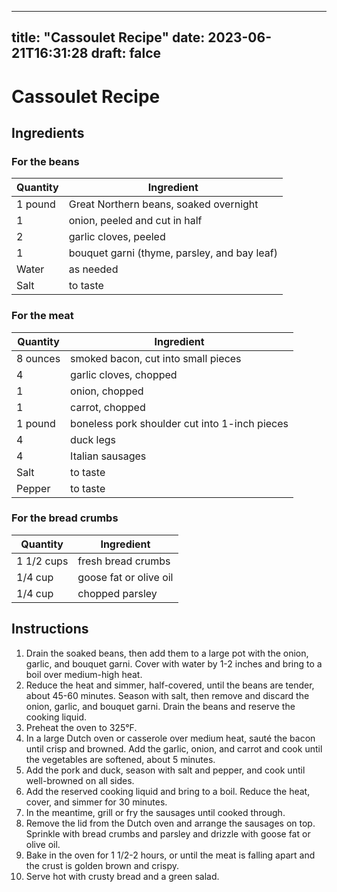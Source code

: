 
---
title: "Cassoulet Recipe"
date: 2023-06-21T16:31:28
draft: falce
---

# Cassoulet Recipe

## Ingredients

### For the beans

| Quantity | Ingredient |
| -------- | ---------- |
| 1 pound   | Great Northern beans, soaked overnight |
| 1    | onion, peeled and cut in half |
| 2 | garlic cloves, peeled |
| 1 | bouquet garni (thyme, parsley, and bay leaf) |
| Water | as needed |
| Salt | to taste |

### For the meat

| Quantity | Ingredient |
| -------- | ---------- |
| 8 ounces | smoked bacon, cut into small pieces |
| 4 | garlic cloves, chopped |
| 1 | onion, chopped |
| 1 | carrot, chopped |
| 1 pound | boneless pork shoulder cut into 1-inch pieces |
| 4 | duck legs |
| 4 | Italian sausages |
| Salt | to taste |
| Pepper | to taste |

### For the bread crumbs

| Quantity | Ingredient |
| -------- | ---------- |
| 1 1/2 cups | fresh bread crumbs |
| 1/4 cup | goose fat or olive oil |
| 1/4 cup | chopped parsley |

## Instructions

1. Drain the soaked beans, then add them to a large pot with the onion, garlic, and bouquet garni. Cover with water by 1-2 inches and bring to a boil over medium-high heat.
2. Reduce the heat and simmer, half-covered, until the beans are tender, about 45-60 minutes. Season with salt, then remove and discard the onion, garlic, and bouquet garni. Drain the beans and reserve the cooking liquid.
3. Preheat the oven to 325°F.
4. In a large Dutch oven or casserole over medium heat, sauté the bacon until crisp and browned. Add the garlic, onion, and carrot and cook until the vegetables are softened, about 5 minutes.
5. Add the pork and duck, season with salt and pepper, and cook until well-browned on all sides.
6. Add the reserved cooking liquid and bring to a boil. Reduce the heat, cover, and simmer for 30 minutes.
7. In the meantime, grill or fry the sausages until cooked through.
8. Remove the lid from the Dutch oven and arrange the sausages on top. Sprinkle with bread crumbs and parsley and drizzle with goose fat or olive oil.
9. Bake in the oven for 1 1/2-2 hours, or until the meat is falling apart and the crust is golden brown and crispy.
10. Serve hot with crusty bread and a green salad.
